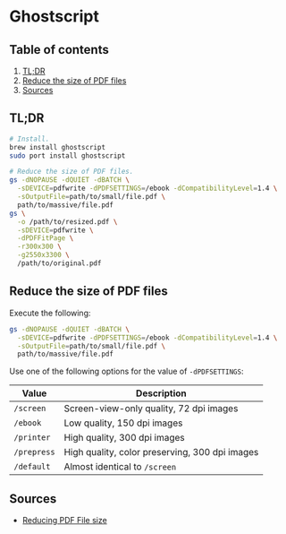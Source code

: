 # Ghostscript

## Table of contents <!-- omit in toc -->

1. [TL;DR](#tldr)
1. [Reduce the size of PDF files](#reduce-the-size-of-pdf-files)
1. [Sources](#sources)

## TL;DR

```sh
# Install.
brew install ghostscript
sudo port install ghostscript

# Reduce the size of PDF files.
gs -dNOPAUSE -dQUIET -dBATCH \
  -sDEVICE=pdfwrite -dPDFSETTINGS=/ebook -dCompatibilityLevel=1.4 \
  -sOutputFile=path/to/small/file.pdf \
  path/to/massive/file.pdf
gs \
  -o /path/to/resized.pdf \
  -sDEVICE=pdfwrite \
  -dPDFFitPage \
  -r300x300 \
  -g2550x3300 \
  /path/to/original.pdf
```

## Reduce the size of PDF files

Execute the following:

```sh
gs -dNOPAUSE -dQUIET -dBATCH \
  -sDEVICE=pdfwrite -dPDFSETTINGS=/ebook -dCompatibilityLevel=1.4 \
  -sOutputFile=path/to/small/file.pdf \
  path/to/massive/file.pdf
```

Use one of the following options for the value of `-dPDFSETTINGS`:

| Value       | Description                                    |
| ----------- | ---------------------------------------------- |
| `/screen`   | Screen-view-only quality, 72 dpi images        |
| `/ebook`    | Low quality, 150 dpi images                    |
| `/printer`  | High quality, 300 dpi images                   |
| `/prepress` | High quality, color preserving, 300 dpi images |
| `/default`  | Almost identical to `/screen`                  |

## Sources

- [Reducing PDF File size]

<!--
  References
  -->

<!-- Others -->
[reducing pdf file size]: https://superuser.com/questions/293856/reducing-pdf-file-size#1217306
